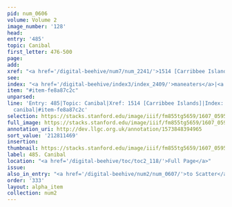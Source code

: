 ```yaml
---
pid: num_0606
volume: Volume 2
image_number: '128'
head:
entry: '485'
topic: Canibal
first_letter: 476-500
page:
add:
xref: "<a href='/digital-beehive/num7/num_2241/'>1514 [Carribbee Islands]</a>"
see:
index: "<a href='/digital-beehive/index3/index_2409/'>maneaters</a>|<a href='/digital-beehive/index1/index_0526/'>canibal</a>"
item: "#item-fe8a87c2c"
unparsed:
line: 'Entry: 485|Topic: Canibal|Xref: 1514 [Carribbee Islands]|Index: maneaters|Index:
  canibal|#item-fe8a87c2c'
selection: https://stacks.stanford.edu/image/iiif/fm855tg5659/1607_0595/811,1469,2932,514/full/0/default.jpg
full_image: https://stacks.stanford.edu/image/iiif/fm855tg5659/1607_0595/full/full/0/default.jpg
annotation_uri: http://dev.llgc.org.uk/annotation/1573848394965
sort_value: '212811469'
insertion:
thumbnail: https://stacks.stanford.edu/image/iiif/fm855tg5659/1607_0595/811,1469,600,180/250,/0/default.jpg
label: 485. Canibal
location: "<a href='/digital-beehive/toc/toc2_118/'>Full Page</a>"
issue:
also_in_entry: "<a href='/digital-beehive/num2/num_0607/'>to Scatter</a>"
order: '333'
layout: alpha_item
collection: num2
---
```

